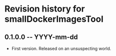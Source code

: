 # Revision history for smallDockerImagesTool

## 0.1.0.0  -- YYYY-mm-dd

* First version. Released on an unsuspecting world.
